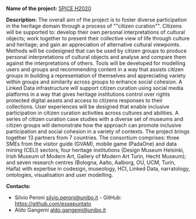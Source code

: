 **Name of the project:** [SPICE H2020](https://cordis.europa.eu/project/id/870811)

**Description:** The overall aim of the project is to foster diverse participation 
in the heritage domain through a process of ""citizen curation"". Citizens will 
be supported to: develop their own personal interpretations of cultural objects; 
work together to present their collective view of life through culture and heritage; 
and gain an appreciation of alternative cultural viewpoints.
Methods will be codesigned that can be used by citizen groups to produce personal 
interpretations of cultural objects and analyse and compare them against the 
interpretations of others. Tools will be developed for modelling users and groups 
and recommending content in a way that assists citizen groups in building a 
representation of themselves and appreciating variety within groups and similarity across 
groups to enhance social cohesion. A Linked Data infrastructure will support citizen 
curation using social media platforms in a way that gives heritage institutions control 
over rights protected digital assets and access to citizens responses to their collections. 
User experiences will be designed that enable inclusive participation in citizen curation 
activities across cultures and abilities. A series of citizen curation case studies with 
a diverse set of museums and citizen groups will demonstrate how the approach can promote 
inclusive participation and social cohesion in a variety of contexts.
The project brings together 13 partners from 7 countries. The consortium comprises: 
three SMEs from the visitor guide (GVAM), mobile game (PadaOne) and data mining 
(CELI) sectors; four heritage institutions (Design Museum Helsinki, Irish Museum 
of Modern Art, Gallery of Modern Art Turin, Hecht Museum); and seven research 
centres (Bologna, Aalto, Aalborg, OU, UCM, Turin, Haifa) with expertise in codesign, 
museology, HCI, Linked Data, narratology, ontologies, visualisation and user modelling.

**Contacts:**
* Silvio Peroni <silvio.peroni@unibo.it> - GitHub: https://github.com/essepuntato
* Aldo Gangemi <aldo.gangemi@unibo.it>
